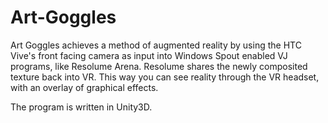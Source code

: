 # Art-Goggles

Art Goggles achieves a method of augmented reality by using the HTC Vive's front facing camera as input into Windows Spout enabled VJ programs, like Resolume Arena. Resolume shares the newly composited texture back into VR. This way you can see reality through the VR headset, with an overlay of graphical effects.

The program is written in Unity3D.


